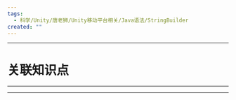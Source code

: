 ```yaml
---
tags:
  - 科学/Unity/唐老狮/Unity移动平台相关/Java语法/StringBuilder
created: ""
---
```


---
# 关联知识点



---




---